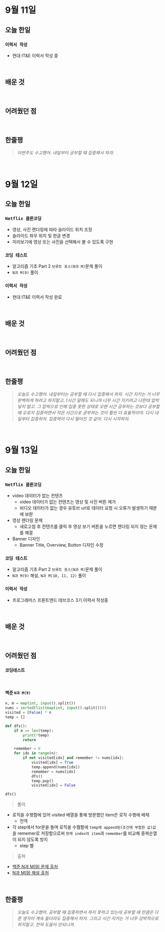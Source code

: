 # 9월 11일

## 오늘 한일

### `이력서 작성`

- 현대 IT&E 이력서 작성 중

<br>

## 배운 것

<br>

## 어려웠던 점

<br>

## 한줄평

> _이번주도 수고했어. 내일부터 공부할 때 집중해서 하자._

<br>

# 9월 12일

## 오늘 한일

### `Netflix 클론코딩`

- 영상, 사진 렌더링에 따라 슬라이드 위치 조정
- 슬라이드 좌우 위치 및 한글 변경
- 미리보기에 영상 또는 사진을 선택해서 볼 수 있도록 구현

### `코딩 테스트`

- 알고리즘 기초 Part 2 `브루트 포스(N과 M)`문제 풀이
- `N과 M(9)` 풀이

### `이력서 작성`

- 현대 IT&E 이력서 작성 완료

<br>

## 배운 것

<br>

## 어려웠던 점

<br>

## 한줄평

> _오늘도 수고했어. 내일부터는 공부할 때 다시 집중해서 하자. 시간 지키는 거 너무 완벽하게 하려고 하지말고. 1시간 덜해도 되니까 너무 시간 지키려고 나한테 압박 넣지 말고. 그 압박으로 인해 집중 못한 상태로 오랜 시간 공부하는 것보다 공부할 때 오로지 집중하면서 적은 시간으로 공부하는 것이 훨씬 더 효율적이야. 다시 내일부터 집중하자. 집중력이 다시 떨어진 것 같아. 다시 시작하자._

<br>

# 9월 13일

## 오늘 한일

### `Netflix 클론코딩`

- video 데이터가 없는 컨텐츠
  - video 데이터가 없는 컨텐츠는 영상 및 사진 버튼 제거
  - 비디오 데이터가 없는 경우 유튜브 url로 데이터 요청 시 오류가 발생하기 때문에 보완
- 영상 렌더링 문제
  - 새로고침 후 컨텐츠를 클릭 후 영상 보기 버튼을 누르면 렌더링 되지 않는 문제를 해결
- Banner 디자인
  - Banner Title, Overview, Button 디자인 수정

### `코딩 테스트`

- 알고리즘 기초 Part 2 `브루트 포스(N과 M)`문제 풀이
- `N과 M(9)` 해설, `N과 M(10, 11, 12)` 풀이

### `이력서 작성`

- 프로그래머스 프론트엔드 데브코스 3기 이력서 작성중

<br>

## 배운 것

<br>

## 어려웠던 점

### `코딩테스트`

<br>

#### 백준 `N과 M(9)`

```py
n, m = map(int, input().split())
nums = sorted(list(map(int, input().split())))
visited = [False] * n
temp = []

def dfs():
    if m == len(temp):
        print(*temp)
        return

    remember = 0
    for idx in range(n):
        if not visited[idx] and remember != nums[idx]:
            visited[idx] = True
            temp.append(nums[idx])
            remember = nums[idx]
            dfs()
            temp.pop()
            visited[idx] = False

dfs()
```

> 풀이

- 로직을 수행함에 있어 visited 배열을 통해 방문했던 item은 로직 수행에 배제
  - 전역
- 각 step에서 for문을 돌며 로직을 수햄함에 `temp에 append된(조건에 부합한 값)값`을 rememer로 저장함으로써 `현재 index의 item`과 `remember`를 비교해 중복순열이 되지 않도록 방지
  - step 별

> 출처

- [백준 N과 M(9) 문제 출처]
- [N과 M(9) 해설 출처]

[백준 n과 m(9) 문제 출처]: https://honggom.tistory.com/111
[n과 m(9) 해설 출처]: https://www.acmicpc.net/problem/15663

<br>

## 한줄평

> _오늘도 수고했어. 공부할 때 집중하면서 하지 못하고 있는데 공부할 때 만큼은 다른 생각이 계속 들더라도 집중해서 하자. 그리고 시간 지키는 거 너무 강박적으로 하지말고. 전혀 도움이 안되니까._

<br>
